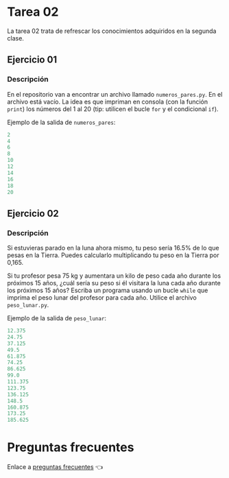 # Tarea 02
La tarea 02 trata de refrescar los conocimientos adquiridos en la segunda clase.

## Ejercicio 01

### Descripción

En el repositorio van a encontrar un archivo llamado `numeros_pares.py`. En el archivo está vacío. 
La idea es que impriman en consola (con la función `print`) los números del 1 al 20 (tip: utilicen el bucle `for` y el condicional `if`).

Ejemplo de la salida de `numeros_pares`:

```python
2
4
6
8
10
12
14
16
18
20
```

## Ejercicio 02

### Descripción

Si estuvieras parado en la luna ahora mismo, tu peso sería 16.5% de lo que pesas en la Tierra. Puedes calcularlo multiplicando tu peso en la Tierra por 0,165.

Si tu profesor pesa 75 kg y aumentara un kilo de peso cada año durante los próximos 15 años, ¿cuál sería su peso si él visitara la luna cada año durante los próximos 15 años? 
Escriba un programa usando un bucle `while` que imprima el peso lunar del profesor para cada año. Utilice el archivo `peso_lunar.py`.

Ejemplo de la salida de `peso_lunar`:

```python
12.375
24.75
37.125
49.5
61.875
74.25
86.625
99.0
111.375
123.75
136.125
148.5
160.875
173.25
185.625
```

# Preguntas frecuentes

Enlace a [preguntas frecuentes](https://www.notion.so/kevslife/Preguntas-frecuentes-a5dfd7afd0dd4202b3aa3ea83eb33778) 👈
